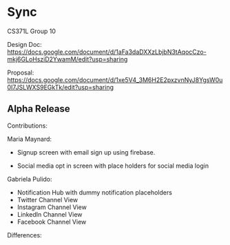 # Sync
CS371L Group 10 

Design Doc: https://docs.google.com/document/d/1aFa3daDXXzLbjbN3tAqocCzo-mkj6GLoHsziD2YwamM/edit?usp=sharing

Proposal: https://docs.google.com/document/d/1xe5V4_3M6H2E2pxzvnNyJ8YgsW0u0I7JSLWXS9EGkTk/edit?usp=sharing


Alpha Release
----------------
Contributions:

  Maria Maynard:
  
  - Signup screen with email sign up using firebase.
   
  - Social media opt in screen with place holders for social media login
  
  Gabriela Pulido:
  
   - Notification Hub with dummy notification placeholders
   - Twitter Channel View 
   - Instagram Channel View
   - LinkedIn Channel View
   - Facebook Channel View
  

Differences:


